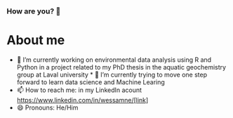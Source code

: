 ### How are you? 👋
# About me

*  🔭 I’m currently working on environmental data analysis using R and Python in a project related to my PhD thesis in the aquatic geochemistry group at Laval university * 🌱 I’m currently trying to move one step forward to learn data science and Machine Learing
*  📫 How to reach me: in my LinkedIn acount https://www.linkedin.com/in/wessamne/[link]
*  😄 Pronouns: He/Him


